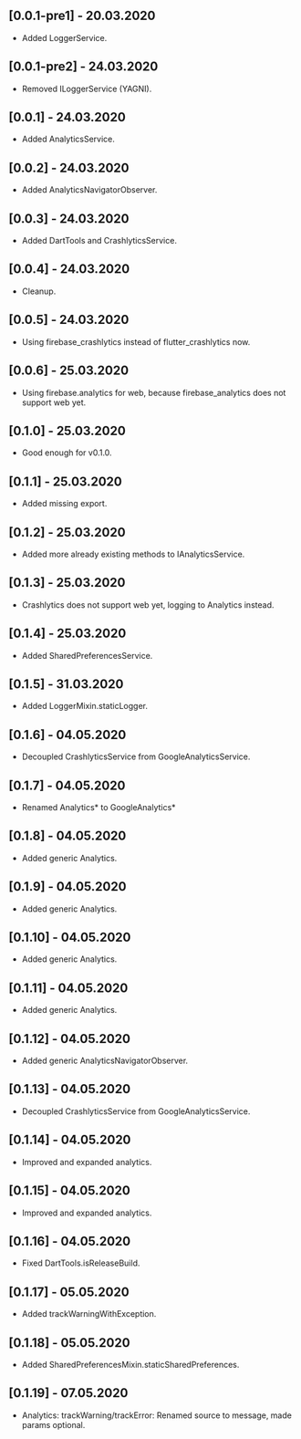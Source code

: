 ## [0.0.1-pre1] - 20.03.2020

* Added LoggerService.

## [0.0.1-pre2] - 24.03.2020 

* Removed ILoggerService (YAGNI).

## [0.0.1] - 24.03.2020 

* Added AnalyticsService.

## [0.0.2] - 24.03.2020 

* Added AnalyticsNavigatorObserver.

## [0.0.3] - 24.03.2020 

* Added DartTools and CrashlyticsService.

## [0.0.4] - 24.03.2020 

* Cleanup.

## [0.0.5] - 24.03.2020

* Using firebase_crashlytics instead of flutter_crashlytics now.

## [0.0.6] - 25.03.2020

* Using firebase.analytics for web, because firebase_analytics does not support web yet.

## [0.1.0] - 25.03.2020

* Good enough for v0.1.0.

## [0.1.1] - 25.03.2020

* Added missing export.

## [0.1.2] - 25.03.2020

* Added more already existing methods to IAnalyticsService.

## [0.1.3] - 25.03.2020

* Crashlytics does not support web yet, logging to Analytics instead.

## [0.1.4] - 25.03.2020

* Added SharedPreferencesService.

## [0.1.5] - 31.03.2020

* Added LoggerMixin.staticLogger.

## [0.1.6] - 04.05.2020

* Decoupled CrashlyticsService from GoogleAnalyticsService.

## [0.1.7] - 04.05.2020

* Renamed Analytics* to GoogleAnalytics*

## [0.1.8] - 04.05.2020

* Added generic Analytics.

## [0.1.9] - 04.05.2020

* Added generic Analytics.

## [0.1.10] - 04.05.2020

* Added generic Analytics.

## [0.1.11] - 04.05.2020

* Added generic Analytics.

## [0.1.12] - 04.05.2020

* Added generic AnalyticsNavigatorObserver.

## [0.1.13] - 04.05.2020

* Decoupled CrashlyticsService from GoogleAnalyticsService.

## [0.1.14] - 04.05.2020

* Improved and expanded analytics.

## [0.1.15] - 04.05.2020

* Improved and expanded analytics.

## [0.1.16] - 04.05.2020

* Fixed DartTools.isReleaseBuild.

## [0.1.17] - 05.05.2020

* Added trackWarningWithException.

## [0.1.18] - 05.05.2020

* Added SharedPreferencesMixin.staticSharedPreferences.

## [0.1.19] - 07.05.2020

* Analytics: trackWarning/trackError: Renamed source to message, made params optional.
